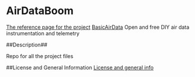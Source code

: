 # AirDataBoom

[The reference page for the project](http://www.basicairdata.eu/projects/air-data-boom/)
[BasicAirData](http://www.basicairdata.eu) Open and free DIY air data instrumentation and telemetry

##Description##

Repo for all the project files

##License and General Information
[License and general info](https://github.com/BasicAirData/Document-Templates/blob/master/general-info.md)
